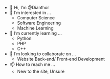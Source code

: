 - 👋 Hi, I’m @Dianthor
- 👀 I’m interested in ... 
  - Computer Science
  - Software Engineering
  - Machine Learning
- 🌱 I’m currently learning ... 
  - Python
  - PHP
  - C++
- 💞️ I’m looking to collaborate on ... 
  - Website Back-end/ Front-end Development
- 📫 How to reach me ... 
  - New to the site, Unsure

<!---
Dianthor/Dianthor is a ✨ special ✨ repository because its `README.md` (this file) appears on your GitHub profile.
You can click the Preview link to take a look at your changes.
--->
